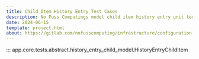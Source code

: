 ```yaml
---
title: Child Item History Entry Test Cases
description: No Fuss Computings model child item history entry unit test cases
date: 2024-06-15
template: project.html
about: https://gitlab.com/nofusscomputing/infrastructure/configuration-management/django_app
---
```


::: app.core.tests.abstract.history_entry_child_model.HistoryEntryChildItem
